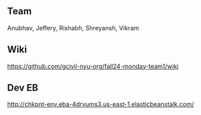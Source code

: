 ## Team
Anubhav, Jeffery, Rishabh, Shreyansh, Vikram

## Wiki

https://github.com/gcivil-nyu-org/fall24-monday-team1/wiki


## Dev EB

http://chkpnt-env.eba-4drvums3.us-east-1.elasticbeanstalk.com/
